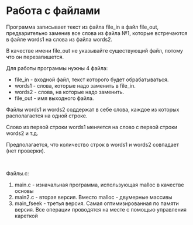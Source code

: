 <h1>Работа с файлами</h1>
<p>Программа записывает текст из файла file_in в файл file_out, предварительно заменив все слова из файла №1, которые
    встречаются в файле words1 на
    слова из файла words2.</p>
<p>В качестве имени file_out не указывайте существующий файл, потому что он перезапишется.</p>
<p>Для работы программы нужны 4 файла:</p>
<ul>
    <li>file_in - входной файл, текст которого будет обрабатываться.</li>
    <li>words1 - слова, которые надо заменить в file_in.</li>
    <li>words2 - слова, на которые надо заменить.</li>
    <li>file_out - имя выходного файла.</li>
</ul>
<p>Файлы words1 и words2 соддержат в себе слова, каждое из которых располагается на одной строке.</p>
<p>Слово из первой строки words1 меняется на слово с первой строки words2 и т.д.</p>
<p>Предполагается, что количество строк в words1 и words2 совпадает (нет проверки).</p>
<br>
<p>Файлы.c:</p>
<ol>
    <li>main.c - изначальная программа, использующая malloc в качестве основы</li>
    <li>main2.c - вторая версия. Вместо malloc - двумерные массивы</li>
    <li>main_fseek - третья версия. Самая оптимизированная по памяти версия. Все операции проводятся на месте с помощью управления кареткой</li>
</ol>
